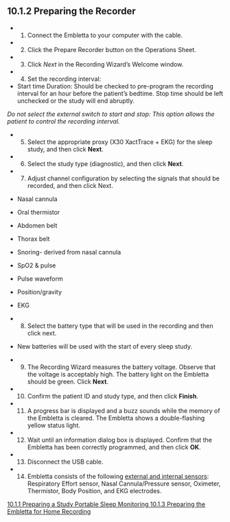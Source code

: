 ## 10.1.2 Preparing the Recorder

* 1. Connect the Embletta to your computer with the cable.
* 2. Click the Prepare Recorder button on the Operations Sheet.
* 3. Click _Next_ in the Recording Wizard’s Welcome window.
* 4. Set the recording interval:
 * Start time Duration: Should be checked to pre-program the recording interval for an hour before the patient’s bedtime. Stop time should be left unchecked or the study will end abruptly.

_Do not select the external switch to start and stop: This option allows the patient to control the recording interval._

* 5. Select the appropriate proxy (X30 XactTrace + EKG) for the sleep study, and then click **Next**.
* 6. Select the study type (diagnostic), and then click **Next**.
* 7. Adjust channel configuration by selecting the signals that should be recorded, and then click Next.

 * Nasal cannula
 * Oral thermistor
 * Abdomen belt
 * Thorax belt
 * Snoring- derived from nasal cannula
 * SpO2 & pulse
 * Pulse waveform
 * Position/gravity
 * EKG

* 8. Select the battery type that will be used in the recording and then click next.

 * New batteries will be used with the start of every sleep study.

* 9. The Recording Wizard measures the battery voltage.  Observe that the voltage is acceptably high.  The battery light on the Embletta should be green.  Click **Next**.
* 10. Confirm the patient ID and study type, and then click **Finish**.
* 11. A progress bar is displayed and a buzz sounds while the memory of the Embletta is cleared.  The Embletta shows a double-flashing yellow status light.
* 12. Wait until an information dialog box is displayed.  Confirm that the Embletta has been correctly programmed, and then click **OK**.
* 13. Disconnect the USB cable.
* 14. Embletta consists of the following <u>external and internal sensors</u>: Respiratory Effort sensor, Nasal Cannula/Pressure sensor, Oximeter, Thermistor, Body Position, and EKG electrodes.


<div class="center">
<div class="btn-group">
  <a href=":pages_path:/manuals/portable-sleep-monitoring/10-01-01-preparing-study.md" class="btn btn-default">
    <span class="glyphicon glyphicon-chevron-left"></span>
    10.1.1 Preparing a Study
  </a>

  <a href=":pages_path:/manuals/portable-sleep-monitoring" class="btn btn-default">
    <span class="glyphicon glyphicon-chevron-up"></span>
    Portable Sleep Monitoring
  </a>

  <a href=":pages_path:/manuals/portable-sleep-monitoring/10-01-03-preparing-home-recording.md" class="btn btn-success">
    10.1.3 Preparing the Embletta for Home Recording
    <span class="glyphicon glyphicon-chevron-right"></span>
  </a>
</div>
</div>